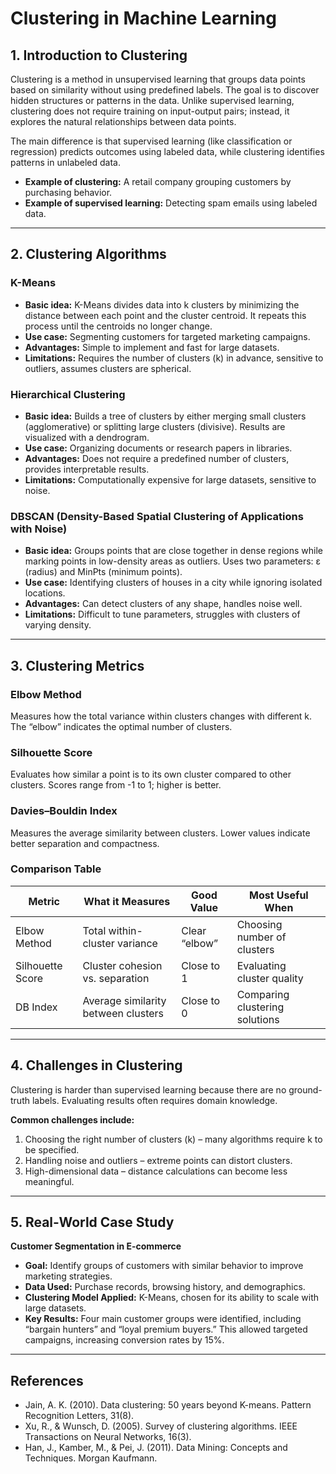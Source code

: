 # Clustering in Machine Learning

## 1. Introduction to Clustering

Clustering is a method in unsupervised learning that groups data points based on similarity without using predefined labels. The goal is to discover hidden structures or patterns in the data. Unlike supervised learning, clustering does not require training on input-output pairs; instead, it explores the natural relationships between data points.

The main difference is that supervised learning (like classification or regression) predicts outcomes using labeled data, while clustering identifies patterns in unlabeled data.

- **Example of clustering:** A retail company grouping customers by purchasing behavior.  
- **Example of supervised learning:** Detecting spam emails using labeled data.  

---

## 2. Clustering Algorithms

### K-Means

- **Basic idea:** K-Means divides data into k clusters by minimizing the distance between each point and the cluster centroid. It repeats this process until the centroids no longer change.  
- **Use case:** Segmenting customers for targeted marketing campaigns.  
- **Advantages:** Simple to implement and fast for large datasets.  
- **Limitations:** Requires the number of clusters (k) in advance, sensitive to outliers, assumes clusters are spherical.  

### Hierarchical Clustering

- **Basic idea:** Builds a tree of clusters by either merging small clusters (agglomerative) or splitting large clusters (divisive). Results are visualized with a dendrogram.  
- **Use case:** Organizing documents or research papers in libraries.  
- **Advantages:** Does not require a predefined number of clusters, provides interpretable results.  
- **Limitations:** Computationally expensive for large datasets, sensitive to noise.  

### DBSCAN (Density-Based Spatial Clustering of Applications with Noise)

- **Basic idea:** Groups points that are close together in dense regions while marking points in low-density areas as outliers. Uses two parameters: ε (radius) and MinPts (minimum points).  
- **Use case:** Identifying clusters of houses in a city while ignoring isolated locations.  
- **Advantages:** Can detect clusters of any shape, handles noise well.  
- **Limitations:** Difficult to tune parameters, struggles with clusters of varying density.  

---

## 3. Clustering Metrics

### Elbow Method

Measures how the total variance within clusters changes with different k. The “elbow” indicates the optimal number of clusters.  

### Silhouette Score

Evaluates how similar a point is to its own cluster compared to other clusters. Scores range from -1 to 1; higher is better.  

### Davies–Bouldin Index

Measures the average similarity between clusters. Lower values indicate better separation and compactness.  

### Comparison Table

| Metric | What it Measures | Good Value | Most Useful When |
|--------|-----------------|-----------|----------------|
| Elbow Method | Total within-cluster variance | Clear “elbow” | Choosing number of clusters |
| Silhouette Score | Cluster cohesion vs. separation | Close to 1 | Evaluating cluster quality |
| DB Index | Average similarity between clusters | Close to 0 | Comparing clustering solutions |

---

## 4. Challenges in Clustering

Clustering is harder than supervised learning because there are no ground-truth labels. Evaluating results often requires domain knowledge.  

**Common challenges include:**  
1. Choosing the right number of clusters (k) – many algorithms require k to be specified.  
2. Handling noise and outliers – extreme points can distort clusters.  
3. High-dimensional data – distance calculations can become less meaningful.  

---

## 5. Real-World Case Study

**Customer Segmentation in E-commerce**  

- **Goal:** Identify groups of customers with similar behavior to improve marketing strategies.  
- **Data Used:** Purchase records, browsing history, and demographics.  
- **Clustering Model Applied:** K-Means, chosen for its ability to scale with large datasets.  
- **Key Results:** Four main customer groups were identified, including “bargain hunters” and “loyal premium buyers.” This allowed targeted campaigns, increasing conversion rates by 15%.  

---

## References

- Jain, A. K. (2010). Data clustering: 50 years beyond K-means. Pattern Recognition Letters, 31(8).  
- Xu, R., & Wunsch, D. (2005). Survey of clustering algorithms. IEEE Transactions on Neural Networks, 16(3).  
- Han, J., Kamber, M., & Pei, J. (2011). Data Mining: Concepts and Techniques. Morgan Kaufmann.  
